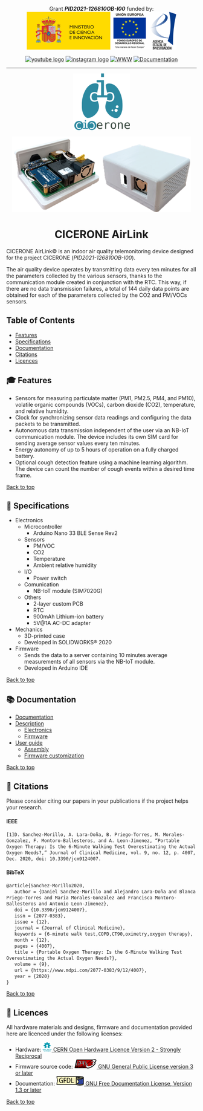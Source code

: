 <p align="center">
  Grant <strong><em>PID2021-126810OB-I00</em></strong> funded by:<br />
  <img height="100" title="Funded by Ministerio de Ciencia, Innovación y Universidades, European Union and Agencia Estatal de Investigacion" src="docs/img/micin-uefeder-aei.png" /><br />
</p>

<p align="center">
  <a href="https://www.youtube.com/channel/UC44JD74j4QEr4diN6-1qpBg" target="_blank"><img src="https://img.shields.io/static/v1?message=Youtube&logo=youtube&label=&color=FF0000&logoColor=white&labelColor=&style=for-the-badge" height="40" alt="youtube logo" /></a>
  <a href="https://www.instagram.com/grupoatari/" target="_blank"><img src="https://img.shields.io/static/v1?message=Instagram&logo=instagram&label=&color=E4405F&logoColor=white&labelColor=&style=for-the-badge" height="40" alt="instagram logo"  /></a>
  <a href="https://tic212.uca.es/" target="_blank"><img src="https://img.shields.io/static/v1?message=ATARI%20Group%20Website&label=&color=blue&labelColor=&style=for-the-badge" height="40" alt="WWW" /></a>
  <a href="https://atari-researchlab.github.io/cicerone-airlink/" target="_blank"><img src="https://img.shields.io/badge/Documentation-018EF5?logo=readme&logoColor=fff&style=for-the-badge" height="40" alt="Documentation" /></a>
</p>

* * *
<a name="top"></a>
<p align="center"><img height="150" title="CICERONE Logo" src="docs/img/cicerone-logo.png" /></p>
 
<div align="center"><img height="200" title="CICERONE AirLink" src="docs/img/airlink-final-device.png" /> </div>

<h1 align="center">CICERONE AirLink</h1>

CICERONE AirLink© is an indoor air quality telemonitoring device designed for the project CICERONE (*PID2021-126810OB-I00*).

The air quality device operates by transmitting data every ten minutes for all the parameters collected by the various sensors, thanks to the communication module created in conjunction with the RTC. This way, if there are no data transmission failures, a total of 144 daily data points are obtained for each of the parameters collected by the CO2 and PM/VOCs sensors.

## Table of Contents

- [Features](#-features)
- [Specifications](#-specifications)
- [Documentation](#-documentation)
- [Citations](#-citations)
- [Licences](#-licences)

## 🎓 Features

- Sensors for measuring particulate matter (PM1, PM2.5, PM4, and PM10), volatile organic compounds (VOCs), carbon dioxide (CO2), temperature, and relative humidity.
- Clock for synchronizing sensor data readings and configuring the data packets to be transmitted.
- Autonomous data transmission independent of the user via an NB-IoT communication module. The device includes its own SIM card for sending average sensor values every ten minutes.
- Energy autonomy of up to 5 hours of operation on a fully charged battery.
- Optional cough detection feature using a machine learning algorithm. The device can count the number of cough events within a desired time frame.

[Back to top](#top)

## 📝 Specifications

- Electronics
  - Microcontroller
    - Arduino Nano 33 BLE Sense Rev2
  - Sensors
    - PM/VOC
    - CO2
    - Temperature
    - Ambient relative humidity
  - I/O
    - Power switch
  - Comunication
    - NB-IoT module (SIM7020G)
  - Others
    - 2-layer custom PCB
    - RTC
    - 900mAh Lithium-ion battery
    - 5V@1A AC-DC adapter
- Mechanics
  - 3D-printed case
  - Developed in SOLIDWORKS® 2020
- Firmware
  - Sends the data to a server containing 10 minutes average measurements of all sensors via the NB-IoT module.
  - Developed in Arduino IDE

[Back to top](#top)

## 📚 Documentation

- [Documentation](https://atari-researchlab.github.io/cicerone-airlink/)
- [Description](https://atari-researchlab.github.io/cicerone-airlink/description/)
  - [Electronics](https://atari-researchlab.github.io/cicerone-airlink/description/electronics/)
  - [Firmware](https://atari-researchlab.github.io/cicerone-airlink/description/firmware/)
- [User guide](https://atari-researchlab.github.io/cicerone-airlink/user-guide/)
  - [Assembly](https://atari-researchlab.github.io/cicerone-airlink/user-guide/assembly/)
  - [Firmware customization](https://atari-researchlab.github.io/cicerone-airlink/user-guide/firmware-configuration/)

[Back to top](#top)

## 📑 Citations
Please consider citing our papers in your publications if the project helps your research.

#### IEEE
````
[1]D. Sanchez-Morillo, A. Lara-Doña, B. Priego-Torres, M. Morales-Gonzalez, F. Montoro-Ballesteros, and A. Leon-Jimenez, “Portable Oxygen Therapy: Is the 6-Minute Walking Test Overestimating the Actual Oxygen Needs?,” Journal of Clinical Medicine, vol. 9, no. 12, p. 4007, Dec. 2020, doi: 10.3390/jcm9124007.
````

#### BibTeX
````
@article{Sanchez-Morillo2020,
   author = {Daniel Sanchez-Morillo and Alejandro Lara-Doña and Blanca Priego-Torres and Maria Morales-Gonzalez and Francisca Montoro-Ballesteros and Antonio Leon-Jimenez},
   doi = {10.3390/jcm9124007},
   issn = {2077-0383},
   issue = {12},
   journal = {Journal of Clinical Medicine},
   keywords = {6-minute walk test,COPD,CT90,oximetry,oxygen therapy},
   month = {12},
   pages = {4007},
   title = {Portable Oxygen Therapy: Is the 6-Minute Walking Test Overestimating the Actual Oxygen Needs?},
   volume = {9},
   url = {https://www.mdpi.com/2077-0383/9/12/4007},
   year = {2020}
}
````

[Back to top](#top)

## 📃 Licences

All hardware materials and designs, firmware and documentation provided here are licenced under the following licenses:
- Hardware: <a href="/hardware/LICENSE.md" target="_blank"><img src="docs/img/_lic/oshw-logo-filled-color.svg" height="25" alt="Open Source Hardware Logo" /> CERN Open Hardware Licence Version 2 - Strongly Reciprocal</a>
- Firmware source code: <a href="firmware/LICENSE.md" target="_blank"><img src="docs/img/_lic/gplv3-or-later.svg" height="25" alt="GNU General Public License version 3 or later Logo" /> GNU General Public License version 3 or later</a>
- Documentation: <a href="/docs/LICENSE.md" target="_blank"><img src="docs/img/_lic/gfdl-logo.svg" height="25" alt="GNU Free Documentation License, Version 1.3 or later Logo" /> GNU Free Documentation License, Version 1.3 or later</a>

[Back to top](#top)
